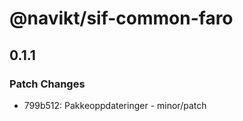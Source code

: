 # @navikt/sif-common-faro

## 0.1.1

### Patch Changes

-   799b512: Pakkeoppdateringer - minor/patch
